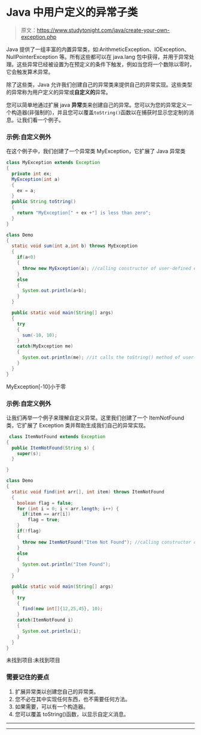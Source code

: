 # Java 中用户定义的异常子类

> 原文：<https://www.studytonight.com/java/create-your-own-exception.php>

Java 提供了一组丰富的内置异常类，如:ArithmeticException、IOException、NullPointerException 等。所有这些都可以在 java.lang 包中获得，并用于异常处理。这些异常已经被设置为在预定义的条件下触发，例如当您将一个数除以零时，它会触发算术异常。

除了这些类，Java 允许我们创建自己的异常类来提供自己的异常实现。这些类型的异常称为用户定义的异常或**自定义的**异常。

您可以简单地通过扩展 java **异常**类来创建自己的异常。您可以为您的异常定义一个构造器(非强制的)，并且您可以覆盖`toString()`函数以在捕获时显示您定制的消息。让我们看一个例子。

### 示例:自定义例外

在这个例子中，我们创建了一个异常类 MyException，它扩展了 Java 异常类

```java
class MyException extends Exception
{
  private int ex;
  MyException(int a)
  {
    ex = a;
  }
  public String toString()
  {
    return "MyException[" + ex +"] is less than zero";
  }
}

class Demo
{
  static void sum(int a,int b) throws MyException
  {
    if(a<0)
    {
      throw new MyException(a); //calling constructor of user-defined exception class
    }
    else
    {
      System.out.println(a+b);
    }
  }

  public static void main(String[] args)
  {
    try
    {
      sum(-10, 10);
    }
    catch(MyException me)
    {
      System.out.println(me); //it calls the toString() method of user-defined Exception
    }
  }
} 
```

MyException[-10]小于零

### 示例:自定义例外

让我们再举一个例子来理解自定义异常。这里我们创建了一个 ItemNotFound 类，它扩展了 Exception 类并帮助生成我们自己的异常实现。

```java
 class ItemNotFound extends Exception
{
  public ItemNotFound(String s) {
    super(s);
  }

}

class Demo
{
  static void find(int arr[], int item) throws ItemNotFound
  {
    boolean flag = false;
    for (int i = 0; i < arr.length; i++) {
      if(item == arr[i])
        flag = true;
    }
    if(!flag)
    {
      throw new ItemNotFound("Item Not Found"); //calling constructor of user-defined exception class
    }
    else
    {
      System.out.println("Item Found");
    }
  }

  public static void main(String[] args)
  {
    try
    {
      find(new int[]{12,25,45}, 10);
    }
    catch(ItemNotFound i)
    {
      System.out.println(i);
    }
  }
} 
```

未找到项目:未找到项目

### 需要记住的要点

1.  扩展异常类以创建您自己的异常类。
2.  您不必在其中实现任何东西，也不需要任何方法。
3.  如果需要，可以有一个构造器。
4.  您可以覆盖 toString()函数，以显示自定义消息。

* * *

* * *